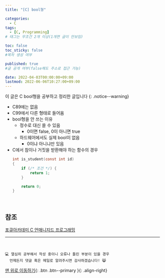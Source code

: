 ```yaml
---
title: "[C] bool형" 

categories:
  - C
tags:
  - [C, Programming]
# 태그는 무조건 2개 이상(1개면 글이 안보임)

toc: false
toc_sticky: false
#목차 생성 여부

published: true
#글 공개 여부(false해도 주소로 접근 가능)

date: 2022-04-03T00:00:00+09:00
lastmod: 2022-06-06T10:27:00+09:00
---
```


이 글은 C bool형을 공부하고 정리한 글입니다
{: .notice--warning}

- C89에는 없음
- C99에서 다른 형태로 들어옴
- bool형을 안 쓰는 이유
  - 정수로 대신 쓸 수 있음
    - 0이면 false, 0이 아니면 true
  - 하드웨어에서도 실제 bool이 없음
    - 0이냐 아니냐만 있음
- C에서 참이나 거짓을 받환해야 하는 함수의 경우
  ```c
  int is_student(const int id)
  {
      if (/* 조건 */) {
          return 1;
      }

      return 0;
  }
  ```

<br>

## 참조
[포큐아카데미 C 언매니지드 프로그래밍](https://pocu-ko.teachable.com/p/comp2200)

***
<br>

    💻 열심히 공부해서 작성 중이니 오류나 틀린 부분이 있을 경우 
      언제든지 댓글 혹은 메일로 알려주시면 감사하겠습니다! 😸

[맨 위로 이동하기](#){: .btn .btn--primary }{: .align-right}